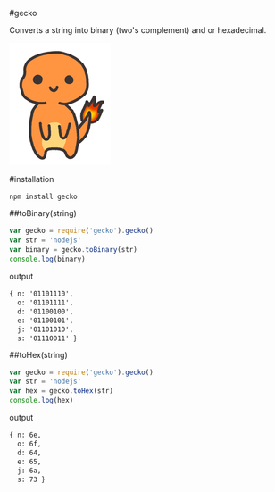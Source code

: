 #gecko

Converts a string into binary (two's complement) and or hexadecimal.

![](./char.png?raw=true)

#installation

    npm install gecko

##toBinary(string)

```javascript
var gecko = require('gecko').gecko()
var str = 'nodejs'
var binary = gecko.toBinary(str)
console.log(binary)
```

output

    { n: '01101110',
      o: '01101111',
      d: '01100100',
      e: '01100101',
      j: '01101010',
      s: '01110011' }

##toHex(string)

```javascript
var gecko = require('gecko').gecko()
var str = 'nodejs'
var hex = gecko.toHex(str)
console.log(hex)
```

output

    { n: 6e,
      o: 6f,
      d: 64,
      e: 65,
      j: 6a,
      s: 73 }


